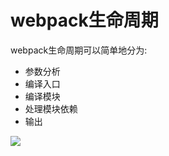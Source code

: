 <!--
 * @Description: 
 * @Author: johe.huang
 * @Date: 2020-07-08 18:47:48
--> 
# webpack生命周期
webpack生命周期可以简单地分为:
- 参数分析
- 编译入口
- 编译模块
- 处理模块依赖
- 输出

![](https://tva1.sinaimg.cn/large/007S8ZIlgy1ggjrqhg65rj30o00ilgmy.jpg)